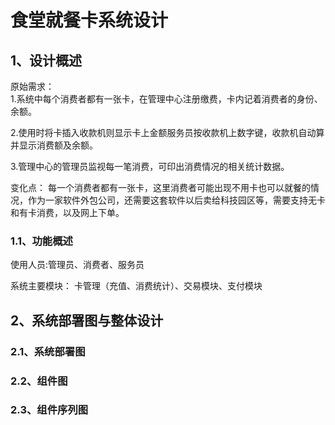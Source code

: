 
# 食堂就餐卡系统设计

## 1、设计概述

原始需求：  
1.系统中每个消费者都有一张卡，在管理中心注册缴费，卡内记着消费者的身份、余额。

2.使用时将卡插入收款机则显示卡上金额服务员按收款机上数字键，收款机自动算并显示消费额及余额。

3.管理中心的管理员监视每一笔消费，可印出消费情况的相关统计数据。

变化点：
每一个消费者都有一张卡，这里消费者可能出现不用卡也可以就餐的情况，作为一家软件外包公司，还需要这套软件以后卖给科技园区等，需要支持无卡和有卡消费，以及网上下单。

### 1.1、功能概述
使用人员:管理员、消费者、服务员

系统主要模块：
卡管理（充值、消费统计）、交易模块、支付模块






## 2、系统部署图与整体设计
### 2.1、系统部署图

### 2.2、组件图

### 2.3、组件序列图

